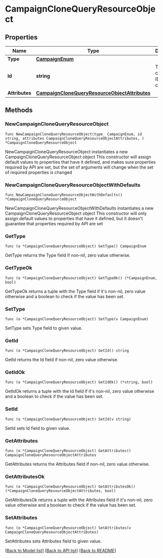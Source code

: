 # CampaignCloneQueryResourceObject

## Properties

Name | Type | Description | Notes
------------ | ------------- | ------------- | -------------
**Type** | [**CampaignEnum**](CampaignEnum.md) |  | 
**Id** | **string** | The campaign ID to be cloned | 
**Attributes** | [**CampaignCloneQueryResourceObjectAttributes**](CampaignCloneQueryResourceObjectAttributes.md) |  | 

## Methods

### NewCampaignCloneQueryResourceObject

`func NewCampaignCloneQueryResourceObject(type_ CampaignEnum, id string, attributes CampaignCloneQueryResourceObjectAttributes, ) *CampaignCloneQueryResourceObject`

NewCampaignCloneQueryResourceObject instantiates a new CampaignCloneQueryResourceObject object
This constructor will assign default values to properties that have it defined,
and makes sure properties required by API are set, but the set of arguments
will change when the set of required properties is changed

### NewCampaignCloneQueryResourceObjectWithDefaults

`func NewCampaignCloneQueryResourceObjectWithDefaults() *CampaignCloneQueryResourceObject`

NewCampaignCloneQueryResourceObjectWithDefaults instantiates a new CampaignCloneQueryResourceObject object
This constructor will only assign default values to properties that have it defined,
but it doesn't guarantee that properties required by API are set

### GetType

`func (o *CampaignCloneQueryResourceObject) GetType() CampaignEnum`

GetType returns the Type field if non-nil, zero value otherwise.

### GetTypeOk

`func (o *CampaignCloneQueryResourceObject) GetTypeOk() (*CampaignEnum, bool)`

GetTypeOk returns a tuple with the Type field if it's non-nil, zero value otherwise
and a boolean to check if the value has been set.

### SetType

`func (o *CampaignCloneQueryResourceObject) SetType(v CampaignEnum)`

SetType sets Type field to given value.


### GetId

`func (o *CampaignCloneQueryResourceObject) GetId() string`

GetId returns the Id field if non-nil, zero value otherwise.

### GetIdOk

`func (o *CampaignCloneQueryResourceObject) GetIdOk() (*string, bool)`

GetIdOk returns a tuple with the Id field if it's non-nil, zero value otherwise
and a boolean to check if the value has been set.

### SetId

`func (o *CampaignCloneQueryResourceObject) SetId(v string)`

SetId sets Id field to given value.


### GetAttributes

`func (o *CampaignCloneQueryResourceObject) GetAttributes() CampaignCloneQueryResourceObjectAttributes`

GetAttributes returns the Attributes field if non-nil, zero value otherwise.

### GetAttributesOk

`func (o *CampaignCloneQueryResourceObject) GetAttributesOk() (*CampaignCloneQueryResourceObjectAttributes, bool)`

GetAttributesOk returns a tuple with the Attributes field if it's non-nil, zero value otherwise
and a boolean to check if the value has been set.

### SetAttributes

`func (o *CampaignCloneQueryResourceObject) SetAttributes(v CampaignCloneQueryResourceObjectAttributes)`

SetAttributes sets Attributes field to given value.



[[Back to Model list]](../README.md#documentation-for-models) [[Back to API list]](../README.md#documentation-for-api-endpoints) [[Back to README]](../README.md)


